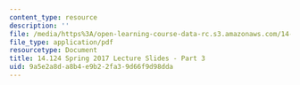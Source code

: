 ```yaml
---
content_type: resource
description: ''
file: /media/https%3A/open-learning-course-data-rc.s3.amazonaws.com/14-124-microeconomic-theory-iv-spring-2017/9a5e2a8da8b4e9b22fa39d66f9d98dda_MIT14_124S17_Slide3.pdf
file_type: application/pdf
resourcetype: Document
title: 14.124 Spring 2017 Lecture Slides - Part 3
uid: 9a5e2a8d-a8b4-e9b2-2fa3-9d66f9d98dda
---
```

